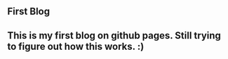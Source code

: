## First Blog

This is my first blog on github pages. Still trying to figure out how this works. :)
---
